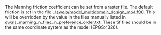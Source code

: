 The Manning friction coefficient can be set from a raster file. The default friction is set in the file [../swals/model_multidomain_design_mod.f90](../swals/model_multidomain_design_mod.f90). This will be overridden by the value in the files manually listed in [swals_manning_n_files_in_preference_order.txt](../swals/swals_manning_n_files_in_preference_order.txt). These tif files should be in the same coordinate system as the model (EPGS:4326).
